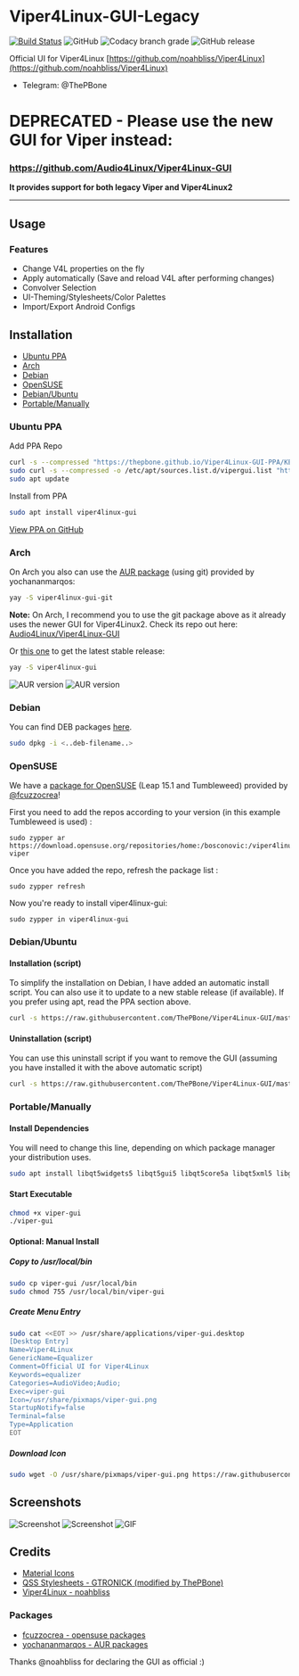 # Viper4Linux-GUI-Legacy
[![Build Status](https://travis-ci.org/ThePBone/Viper4Linux-GUI-Legacy.svg?branch=master)](https://travis-ci.org/ThePBone/Viper4Linux-GUI-Legacy) ![GitHub](https://img.shields.io/github/license/ThePBone/Viper4Linux-GUI-Legacy) ![Codacy branch grade](https://img.shields.io/codacy/grade/cb83ce5a7deb4130bd4b918d9e19a925/master) ![GitHub release](https://img.shields.io/github/release/ThePBone/Viper4Linux-GUI-Legacy)

Official UI for Viper4Linux [https://github.com/noahbliss/Viper4Linux](https://github.com/noahbliss/Viper4Linux)
* Telegram: @ThePBone

# DEPRECATED - Please use the new GUI for Viper instead: 

### <https://github.com/Audio4Linux/Viper4Linux-GUI>

**It provides support for both legacy Viper and Viper4Linux2**

_______

## Usage
### Features
* Change V4L properties on the fly
* Apply automatically (Save and reload V4L after performing changes)
* Convolver Selection
* UI-Theming/Stylesheets/Color Palettes
* Import/Export Android Configs

## Installation
* [Ubuntu PPA](#ubuntu-ppa)
* [Arch](#arch)
* [Debian](#debian)
* [OpenSUSE](#opensuse)
* [Debian/Ubuntu](#debianubuntu)
* [Portable/Manually](#portablemanually)
### Ubuntu PPA
Add PPA Repo
```bash
curl -s --compressed "https://thepbone.github.io/Viper4Linux-GUI-PPA/KEY.gpg" | sudo apt-key add -
sudo curl -s --compressed -o /etc/apt/sources.list.d/vipergui.list "https://thepbone.github.io/Viper4Linux-GUI-PPA/vipergui.list"
sudo apt update
```
Install from PPA
```bash
sudo apt install viper4linux-gui
```
[View PPA on GitHub](https://github.com/ThePBone/Viper4Linux-GUI-PPA)

### Arch

On Arch you also can use the [AUR package](https://aur.archlinux.org/packages/viper4linux-gui-git/) (using git) provided by yochananmarqos:
```bash
yay -S viper4linux-gui-git  
```
**Note:** On Arch, I recommend you to use the git package above as it already uses the newer GUI for Viper4Linux2. Check its repo out here: [Audio4Linux/Viper4Linux-GUI](https://github.com/Audio4Linux/Viper4Linux-GUI)

Or [this one](https://aur.archlinux.org/packages/viper4linux-gui) to get the latest stable release:
```bash
yay -S viper4linux-gui
```
![AUR version](https://img.shields.io/aur/version/viper4linux-gui?label=aur%20%28stable%29) ![AUR version](https://img.shields.io/aur/version/viper4linux-gui-git?label=aur%20%28git%29)

### Debian
You can find DEB packages [here](https://github.com/ThePBone/Viper4Linux-GUI/releases).
```bash
sudo dpkg -i <..deb-filename..>
```

### OpenSUSE
We have a [package for OpenSUSE](https://build.opensuse.org/project/show/home:bosconovic:viper4linux) (Leap 15.1 and Tumbleweed) provided by [@fcuzzocrea](https://github.com/fcuzzocrea)!

First you need to add the repos according to your version (in this example Tumbleweed is used) :

    sudo zypper ar https://download.opensuse.org/repositories/home:/bosconovic:/viper4linux/openSUSE_Tumbleweed/ viper  

Once you have added the repo, refresh the package list :

    sudo zypper refresh

Now you're ready to install viper4linux-gui:

    sudo zypper in viper4linux-gui
    
### Debian/Ubuntu
#### Installation (script)
To simplify the installation on Debian, I have added an automatic install script.
You can also use it to update to a new stable release (if available).
If you prefer using apt, read the PPA section above.
```bash
curl -s https://raw.githubusercontent.com/ThePBone/Viper4Linux-GUI/master/scripts/install-debian.sh | sudo bash
```
#### Uninstallation (script)
You can use this uninstall script if you want to remove the GUI (assuming you have installed it with the above automatic script)
```bash
curl -s https://raw.githubusercontent.com/ThePBone/Viper4Linux-GUI/master/scripts/uninstall-debian.sh | sudo bash
```

### Portable/Manually
#### Install Dependencies
You will need to change this line, depending on which package manager your distribution uses.
```bash
sudo apt install libqt5widgets5 libqt5gui5 libqt5core5a libqt5xml5 libgl1-mesa-dev git
```

#### Start Executable
```bash
chmod +x viper-gui
./viper-gui
```

#### Optional: Manual Install
##### Copy to /usr/local/bin
```bash
sudo cp viper-gui /usr/local/bin
sudo chmod 755 /usr/local/bin/viper-gui
```
##### Create Menu Entry
```bash
sudo cat <<EOT >> /usr/share/applications/viper-gui.desktop
[Desktop Entry]
Name=Viper4Linux
GenericName=Equalizer
Comment=Official UI for Viper4Linux
Keywords=equalizer
Categories=AudioVideo;Audio;
Exec=viper-gui
Icon=/usr/share/pixmaps/viper-gui.png
StartupNotify=false
Terminal=false
Type=Application
EOT
```
##### Download Icon
```bash
sudo wget -O /usr/share/pixmaps/viper-gui.png https://raw.githubusercontent.com/ThePBone/Viper4Linux-GUI/master/viper.png -q --show-progress
```

## Screenshots
![Screenshot](https://github.com/ThePBone/Viper4Linux-GUI/blob/master/screenshots/tab1.png?raw=true)
![Screenshot](https://github.com/ThePBone/Viper4Linux-GUI/blob/master/screenshots/tab3_dark.png?raw=true)
![GIF](https://github.com/ThePBone/Viper4Linux-GUI/blob/master/screenshots/contexthelp.gif?raw=true)
## Credits
* [Material Icons](https://material.io/tools/icons/)
* [QSS Stylesheets - GTRONICK (modified by ThePBone)](https://github.com/GTRONICK/QSS)
* [Viper4Linux - noahbliss](https://github.com/noahbliss/Viper4Linux)
### Packages
* [fcuzzocrea - opensuse packages](https://github.com/fcuzzocrea)
* [yochananmarqos - AUR packages](https://github.com/yochananmarqos)

Thanks @noahbliss for declaring the GUI as official :)
